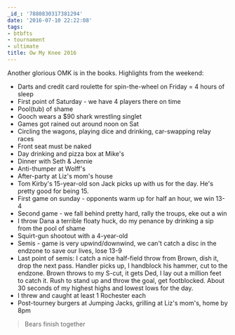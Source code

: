 ```yaml
---
_id_: '7880830317381294'
date: '2016-07-10 22:22:08'
tags:
- btbfts
- tournament
- ultimate
title: Ow My Knee 2016
---
```


Another glorious OMK is in the books. Highlights from the weekend:

- Darts and credit card roulette for spin-the-wheel on Friday = 4 hours of sleep
- First point of Saturday - we have 4 players there on time
- Pool(tub) of shame
- Gooch wears a $90 shark wrestling singlet
- Games got rained out around noon on Sat
- Circling the wagons, playing dice and drinking, car-swapping relay races
- Front seat must be naked
- Day drinking and pizza box at Mike's
- Dinner with Seth & Jennie
- Anti-thumper at Wolff's
- After-party at Liz's mom's house
- Tom Kirby's 15-year-old son Jack picks up with us for the day. He's pretty good for being 15.
- First game on sunday - opponents warm up for half an hour, we win 13-4
- Second game - we fall behind pretty hard, rally the troups, eke out a win
- I throw Dana a terrible floaty huck, do my penance by drinking a sip from the pool of shame
- Squirt-gun shootout with a 4-year-old
- Semis - game is very upwind/downwind, we can't catch a disc in the endzone to save our lives, lose 13-9
- Last point of semis: I catch a nice half-field throw from Brown, dish it, drop the next pass. Handler picks up, I handblock his hammer,
  cut to the endzone. Brown throws to my S-cut, it gets Ded, I lay out a million feet to catch it. Rush to stand up and throw the goal, get
  footblocked. About 30 seconds of my highest highs and lowest lows for the day.
- I threw and caught at least 1 Rochester each
- Post-tourney burgers at Jumping Jacks, grilling at Liz's mom's, home by 8pm

> Bears finish together
